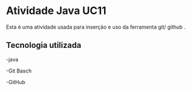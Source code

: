 # Atividade Java UC11


Esta é uma atividade usada para inserção e uso da ferramenta git/ github .


## Tecnologia utilizada

-java

-Git Basch

-GitHub
